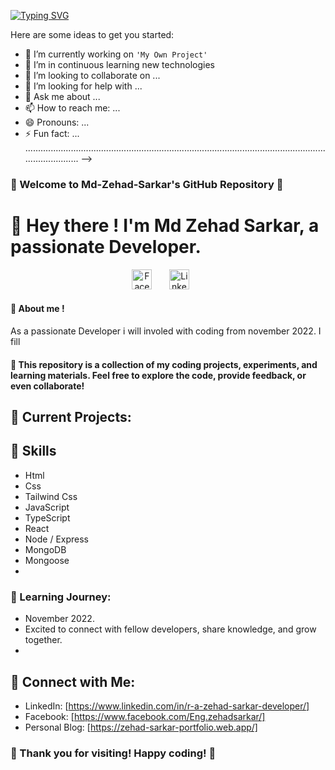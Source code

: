 <!--### Hi there 👋 -->

<!--
**Md-Zehad-Sarkar/Md-Zehad-Sarkar** is a ✨ _special_ ✨ repository because its `README.md` (this file) appears on your GitHub profile.
<!-- typo name dynamically -->
<a href="https://git.io/typing-svg"><img src="https://readme-typing-svg.demolab.com?font=Fira+Code&pause=1000&random=false&width=435&lines=HI++Everyone!+I'am+Zehad+Sarkar;A+Web+Developer" alt="Typing SVG" /></a>

Here are some ideas to get you started:

- 🔭 I’m currently working on `'My Own Project'`
- 🌱 I’m in continuous learning new technologies
- 👯 I’m looking to collaborate on ...
- 🤔 I’m looking for help with ...
- 💬 Ask me about ...
- 📫 How to reach me: ...
- 😄 Pronouns: ...
- ⚡ Fun fact: ...
............................................................................................................................................
-->

### 🚀 Welcome to Md-Zehad-Sarkar's GitHub Repository 🚀


# 👋  Hey there ! I'm Md Zehad Sarkar, a passionate Developer.


<!-- Social icons section -->
<p align="center">
  <a href="https://www.facebook.com/Eng.zehadsarkar"><img width="32px" alt="Facebook" title="Facebook" src="https://img.freepik.com/free-psd/3d-rendering-social-media-icon_23-2151413513.jpg?size=626&ext=jpg"/></a>
  &#8287;&#8287;&#8287;&#8287;&#8287;
  <a href="https://www.linkedin.com/in/r-a-zehad-sarkar-developer/"><img width="32px" alt="LinkedIn" title="LinkedIn" src="https://i.imgur.com/yRpa1dQ.png"/></a>
  &#8287;&#8287;&#8287;&#8287;&#8287;
 

#### 📂  About me !
As a passionate Developer i will involed with coding from november 2022. I fill 


#### 🔧 This repository is a collection of my coding projects, experiments, and learning materials. Feel free to explore the code, provide feedback, or even collaborate!


## 🚀 Current Projects:
<!--
   - [Project 1]: Description of Project 1
   - [Project 2]: Description of Project 2
   - ... -->
   

   ## 🚩 Skills
   - Html
   - Css
   - Tailwind Css
   - JavaScript
   - TypeScript
   - React
   - Node / Express
   - MongoDB
   - Mongoose
   - 


### 🌱 Learning Journey:
   - November 2022.
   - Excited to connect with fellow developers, share knowledge, and grow together.
   - 

## 🤝 Connect with Me:
   - LinkedIn: [https://www.linkedin.com/in/r-a-zehad-sarkar-developer/]
   - Facebook: [https://www.facebook.com/Eng.zehadsarkar/]
   - Personal Blog: [https://zehad-sarkar-portfolio.web.app/]

### 🙏 Thank you for visiting! Happy coding! 🚀

